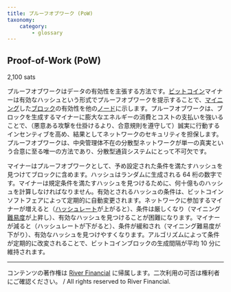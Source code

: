 ```yaml
---
title: プルーフオブワーク (PoW)
taxonomy:
    category:
        - glossary
---
```


## Proof-of-Work (PoW)
2,100 sats

プルーフオブワークはデータの有効性を主張する方法です。[ビットコイン](http://lostinbitcoin.jp.testrs.jp/staging/glossary/bitcoin/)マイナーは有効なハッシュという形式でプルーフオブワークを提示することで、[マイニング](http://lostinbitcoin.jp.testrs.jp/staging/glossary/mining/)した[ブロック](http://lostinbitcoin.jp.testrs.jp/staging/glossary/block/)の有効性を他の[ノード](http://lostinbitcoin.jp.testrs.jp/staging/glossary/node/)に示します。プルーフオブワークは、ブロックを生成するマイナーに膨大なエネルギーの消費とコストの支払いを強いることで、（悪意ある攻撃を仕掛けるより、合意規則を遵守して）誠実に行動するインセンティブを高め、結果としてネットワークのセキュリティを担保します。プルーフオブワークは、中央管理体不在の分散型ネットワークが単一の真実という合意に至る唯一の方法であり、分散型通貨システムにとって不可欠です。

マイナーはプルーフオブワークとして、予め設定された条件を満たすハッシュを見つけてブロックに含めます。ハッシュはランダムに生成される 64 桁の数字です。マイナーは規定条件を満たすハッシュを見つけるために、何十億ものハッシュを計算しなければなりません。有効とされるハッシュの条件は、ビットコインソフトフェアによって定期的に自動変更されます。ネットワークに参加するマイナーが増えると（[ハッシュレート](http://lostinbitcoin.jp.testrs.jp/staging/glossary/hash_rate/)が上がると）、条件は厳しくなり（マイニング[難易度](http://lostinbitcoin.jp.testrs.jp/staging/glossary/difficulty/)が上昇し）、有効なハッシュを見つけることが困難になります。マイナーが減ると（ハッシュレートが下がると）、条件が緩和され（マイニング難易度が下がり）、有効なハッシュを見つけやすくなります。アルゴリズムによって条件が定期的に改変されることで、ビットコインブロックの生成間隔が平均 10 分に維持されます。

---
コンテンツの著作権は [River Financial](https://river.com/) に帰属します。二次利用の可否は権利者にご確認ください。 / All rights reserved to River Financial.
